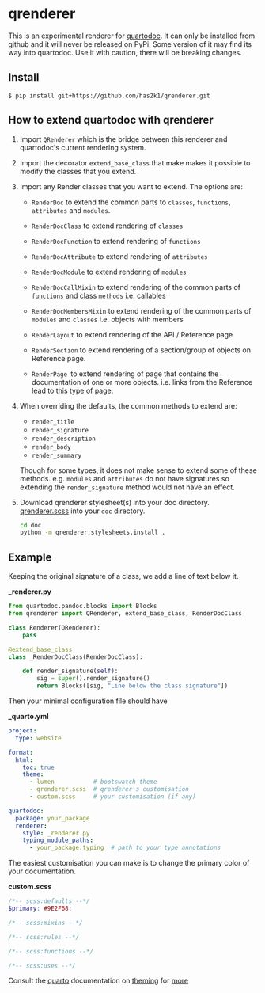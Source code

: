 # qrenderer

This is an experimental renderer for [quartodoc](https://github.com/machow/quartodoc).
It can only be installed from github and it will never be released on PyPi. Some version
of it may find its way into quartodoc. Use it with caution, there will be
breaking changes.

## Install

```console
$ pip install git+https://github.com/has2k1/qrenderer.git
```

## How to extend quartodoc with qrenderer

1. Import `QRenderer` which is the bridge between this renderer and
   quartodoc's current rendering system.

2. Import the decorator `extend_base_class` that make makes it
   possible to modify the classes that you extend.

3. Import any Render classes that you want to extend. The options are:

   - `RenderDoc` to extend the common parts to `classes`,
     `functions`, `attributes` and `modules`.

   - `RenderDocClass` to extend rendering of `classes`

   - `RenderDocFunction` to extend rendering of `functions`

   - `RenderDocAttribute` to extend rendering of `attributes`

   - `RenderDocModule` to extend rendering of `modules`

   - `RenderDocCallMixin` to extend rendering of the common parts
      of `functions` and class `methods` i.e. callables

   - `RenderDocMembersMixin` to extend rendering of the common parts
     of `modules` and `classes` i.e. objects with members

   - `RenderLayout` to extend rendering of the API / Reference page

   - `RenderSection` to extend rendering of a section/group of
     objects on Reference page.

   - `RenderPage `to extend rendering of page that contains the
      documentation of one or more objects. i.e. links from the
      Reference lead to this type of page.

4. When overriding the defaults, the common methods to extend are:

   - `render_title`
   - `render_signature`
   - `render_description`
   - `render_body`
   - `render_summary`

   Though for some types, it does not make sense to extend some of these
   methods. e.g. `modules` and `attributes` do not have signatures so
   extending the `render_signature` method would not have an effect.

5. Download qrenderer stylesheet(s) into your doc directory.
   [qrenderer.scss](https://raw.githubusercontent.com/has2k1/qrenderer/main/doc/qrenderer.scss)
   into your `doc` directory.

   ```bash
   cd doc
   python -m qrenderer.stylesheets.install .
   ```


## Example

Keeping the original signature of a class, we add a line of text below it.

**\_renderer.py**

```python
from quartodoc.pandoc.blocks import Blocks
from qrenderer import QRenderer, extend_base_class, RenderDocClass

class Renderer(QRenderer):
    pass

@extend_base_class
class _RenderDocClass(RenderDocClass):

    def render_signature(self):
        sig = super().render_signature()
        return Blocks([sig, "Line below the class signature"])
```

Then your minimal configuration file should have

**\_quarto.yml**

```yaml
project:
  type: website

format:
  html:
    toc: true
    theme:
      - lumen           # bootswatch theme
      - qrenderer.scss  # qrenderer's customisation
      - custom.scss     # your customisation (if any)

quartodoc:
  package: your_package
  renderer:
    style: _renderer.py
    typing_module_paths:
      - your_package.typing  # path to your type annotations
```

The easiest customisation you can make is to change the primary color of your documentation.

**custom.scss**

```scss
/*-- scss:defaults --*/
$primary: #9E2F68;

/*-- scss:mixins --*/

/*-- scss:rules --*/

/*-- scss:functions --*/

/*-- scss:uses --*/

```

Consult the [quarto](https://quarto.org/) documentation on [theming](https://quarto.org/docs/output-formats/html-themes.html) for [more](https://quarto.org/docs/output-formats/html-themes-more.html)
